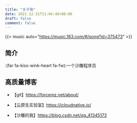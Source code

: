 ```yaml
---
title: "关于我"
date: 2021-12-31T11:04:49+08:00
draft: false
comment: false  
---
```

{{< music auto="https://music.163.com/#/song?id=375473" >}}
<!-- {{< music auto="https://music.163.com/#/playlist?id=7031241143" >}} -->

## 简介

:(far fa-kiss-wink-heart fa-fw):一个沙雕程序员  
<!-- > [ website](https://taobo.site) 是基于[Hugo](https://github.com/gohugoio/hugo)框架和[LoveIt](https://github.com/dillonzq/LoveIt) 博客主题开发的个人网站。 -->
## 高质量博客

- 【git】<https://forcemz.net/about/>

- 【云原生实验室】<https://icloudnative.io/>

- 【沙雕的我】<https://blog.csdn.net/qq_41345173>  
